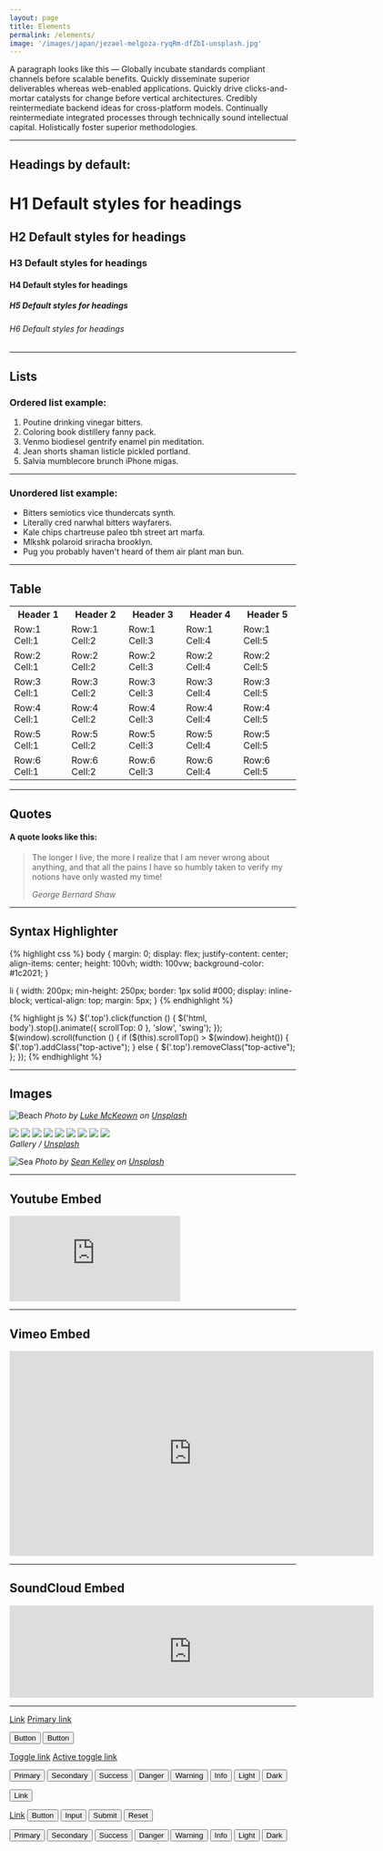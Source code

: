 ```yaml
---
layout: page
title: Elements
permalink: /elements/
image: '/images/japan/jezael-melgoza-ryqRm-dfZbI-unsplash.jpg'
---
```


A paragraph looks like this — Globally incubate standards compliant channels before scalable benefits. Quickly disseminate superior deliverables whereas web-enabled applications. Quickly drive clicks-and-mortar catalysts for change before vertical architectures. Credibly reintermediate backend ideas for cross-platform models. Continually reintermediate integrated processes through technically sound intellectual capital. Holistically foster superior methodologies.

***

## Headings by default:

# H1 Default styles for headings
## H2 Default styles for headings
### H3 Default styles for headings
#### H4 Default styles for headings
##### H5 Default styles for headings
###### H6 Default styles for headings

***

## Lists

### Ordered list example:

1. Poutine drinking vinegar bitters.
2. Coloring book distillery fanny pack.
3. Venmo biodiesel gentrify enamel pin meditation.
4. Jean shorts shaman listicle pickled portland.
5. Salvia mumblecore brunch iPhone migas.

***

### Unordered list example:

* Bitters semiotics vice thundercats synth.
* Literally cred narwhal bitters wayfarers.
* Kale chips chartreuse paleo tbh street art marfa.
* Mlkshk polaroid sriracha brooklyn.
* Pug you probably haven't heard of them air plant man bun.

***

## Table

<div class="table-container">
  <table>
    <tr><th>Header 1</th><th>Header 2</th><th>Header 3</th><th>Header 4</th><th>Header 5</th></tr>
    <tr><td>Row:1 Cell:1</td><td>Row:1 Cell:2</td><td>Row:1 Cell:3</td><td>Row:1 Cell:4</td><td>Row:1 Cell:5</td></tr>
    <tr><td>Row:2 Cell:1</td><td>Row:2 Cell:2</td><td>Row:2 Cell:3</td><td>Row:2 Cell:4</td><td>Row:2 Cell:5</td></tr>
    <tr><td>Row:3 Cell:1</td><td>Row:3 Cell:2</td><td>Row:3 Cell:3</td><td>Row:3 Cell:4</td><td>Row:3 Cell:5</td></tr>
    <tr><td>Row:4 Cell:1</td><td>Row:4 Cell:2</td><td>Row:4 Cell:3</td><td>Row:4 Cell:4</td><td>Row:4 Cell:5</td></tr>
    <tr><td>Row:5 Cell:1</td><td>Row:5 Cell:2</td><td>Row:5 Cell:3</td><td>Row:5 Cell:4</td><td>Row:5 Cell:5</td></tr>
    <tr><td>Row:6 Cell:1</td><td>Row:6 Cell:2</td><td>Row:6 Cell:3</td><td>Row:6 Cell:4</td><td>Row:6 Cell:5</td></tr>
  </table>
</div>

***

## Quotes

#### A quote looks like this:

> The longer I live, the more I realize that I am never wrong about anything, and that all the pains I have so humbly taken to verify my notions have only wasted my time!
>
> <cite>George Bernard Shaw</cite>

***



## Syntax Highlighter

{% highlight css %}
body {
  margin: 0;
  display: flex;
  justify-content: center;
  align-items: center;
  height: 100vh;
  width: 100vw;
  background-color: #1c2021;
}

li {
  width: 200px;
  min-height: 250px;
  border: 1px solid #000;
  display: inline-block;
  vertical-align: top;
  margin: 5px;
}
{% endhighlight %}

{% highlight js %}
  $('.top').click(function () {
    $('html, body').stop().animate({ scrollTop: 0 }, 'slow', 'swing');
  });
  $(window).scroll(function () {
    if ($(this).scrollTop() > $(window).height()) {
      $('.top').addClass("top-active");
    } else {
      $('.top').removeClass("top-active");
    };
  });
{% endhighlight %}

***

## Images

![Beach]({{site.baseurl}}/images/japan/jezael-melgoza-ryqRm-dfZbI-unsplash.jpg#wide)
*Photo by [Luke McKeown](https://unsplash.com/photos/nlyWZtWTzCo) on [Unsplash](https://unsplash.com/)*

<div class="gallery-box">
  <div class="gallery">
      <img src="https://i0.wp.com/tangerina.netlify.app/images/japan/alex-knight-5-GNa303REg-unsplash.jpg">
      <img src="https://i0.wp.com/tangerina.netlify.app/images/japan/hakan-nural-8l8gQsG4c-E-unsplash.jpg">
      <img src="https://i0.wp.com/tangerina.netlify.app/images/japan/hama-haki-3TDaQc4930s-unsplash.jpg">
      <img src="https://i0.wp.com/tangerina.netlify.app/images/japan/jase-bloor-oCZHIa1D4EU-unsplash.jpg">
      <img src="https://i0.wp.com/tangerina.netlify.app/images/japan/jezael-melgoza-alY6_OpdwRQ-unsplash.jpg">
      <img src="https://i0.wp.com/tangerina.netlify.app/images/japan/jezael-melgoza-ryqRm-dfZbI-unsplash.jpg">
      <img src="https://i0.wp.com/tangerina.netlify.app/images/japan/redd-f-Bxzrd0p6yOM-unsplash.jpg">
      <img src="https://i0.wp.com/tangerina.netlify.app/images/japan/su-san-lee-E_eWwM29wfU-unsplash.jpg">
      <img src="https://i0.wp.com/tangerina.netlify.app/images/japan/susann-schuster-umHsjqIJyK4-unsplash.jpg">
  </div>
  <em>Gallery / <a href="https://unsplash.com/" target="_blank">Unsplash</a></em>
</div>

![Sea]({{site.baseurl}}/images/japan/jezael-melgoza-ryqRm-dfZbI-unsplash.jpg)
*Photo by [Sean Kelley](https://unsplash.com/photos/aQ5MBh_mfcc) on [Unsplash](https://unsplash.com/)*

***

## Youtube Embed

<p><iframe src="https://www.youtube.com/embed/DrvE393d7n0?list=RDDrvE393d7n0&index=1" loading="lazy" frameborder="0" allowfullscreen></iframe></p>

***

## Vimeo Embed

<p><iframe src="https://player.vimeo.com/video/87008050?title=0&byline=0" loading="lazy" width="640" height="360" frameborder="0" allowfullscreen></iframe></p>

***

## SoundCloud Embed

<p><iframe src="https://w.soundcloud.com/player/?url=https%3A//api.soundcloud.com/tracks/1670703375&color=%23ff5500&auto_play=false&hide_related=false&show_comments=true&show_user=true&show_reposts=false&show_teaser=true" loading="lazy" width="640" height="162" frameborder="0" allowfullscreen></iframe></p>

***
<a class="btn btn-primary" href="#" role="button">Link</a>
<a href="#" class="btn btn-primary btn-lg disabled" tabindex="-1" role="button" aria-disabled="true">Primary link</a>
<div class="d-grid gap-2 col-6 mx-auto">
  <button class="btn btn-primary" type="button">Button</button>
  <button class="btn btn-primary" type="button">Button</button>
</div>

<a href="#" class="btn btn-primary" role="button" data-bs-toggle="button">Toggle link</a>
<a href="#" class="btn btn-primary active" role="button" data-bs-toggle="button" aria-pressed="true">Active toggle link</a>


<button type="button" class="btn btn-primary">Primary</button>
<button type="button" class="btn btn-secondary">Secondary</button>
<button type="button" class="btn btn-success">Success</button>
<button type="button" class="btn btn-danger">Danger</button>
<button type="button" class="btn btn-warning">Warning</button>
<button type="button" class="btn btn-info">Info</button>
<button type="button" class="btn btn-light">Light</button>
<button type="button" class="btn btn-dark">Dark</button>

<button type="button" class="btn btn-link">Link</button>

<a class="btn btn-primary" href="#" role="button">Link</a>
<button class="btn btn-primary" type="submit">Button</button>
<input class="btn btn-primary" type="button" value="Input">
<input class="btn btn-primary" type="submit" value="Submit">
<input class="btn btn-primary" type="reset" value="Reset">


<button type="button" class="btn btn-outline-primary">Primary</button>
<button type="button" class="btn btn-outline-secondary">Secondary</button>
<button type="button" class="btn btn-outline-success">Success</button>
<button type="button" class="btn btn-outline-danger">Danger</button>
<button type="button" class="btn btn-outline-warning">Warning</button>
<button type="button" class="btn btn-outline-info">Info</button>
<button type="button" class="btn btn-outline-light">Light</button>
<button type="button" class="btn btn-outline-dark">Dark</button>
